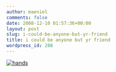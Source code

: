 ```yaml
---
author: maeniel
comments: false
date: 2008-12-10 01:57:36+00:00
layout: post
slug: i-could-be-anyone-but-yr-friend
title: i could be anyone but yr friend
wordpress_id: 288
---
```


[![hands](http://maeniel.files.wordpress.com/2008/12/hands.jpg)](http://www.greatapeproject.org/)
